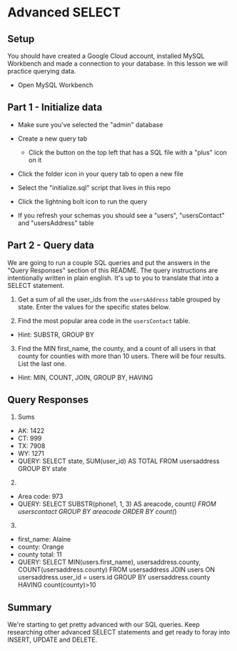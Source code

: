 # Advanced SELECT

## Setup

You should have created a Google Cloud account, installed MySQL Workbench and made a connection to your database. In this lesson we will practice querying data.

* Open MySQL Workbench

## Part 1 - Initialize data

* Make sure you've selected the "admin" database

* Create a new query tab
  * Click the button on the top left that has a SQL file with a "plus" icon on it

* Click the folder icon in your query tab to open a new file

* Select the "initialize.sql" script that lives in this repo

* Click the lightning bolt icon to run the query

* If you refresh your schemas you should see a "users", "usersContact" and "usersAddress" table

## Part 2 - Query data

We are going to run a couple SQL queries and put the answers in the "Query Responses" section of this README. The query instructions are intentionally written in plain english. It's up to you to translate that into a SELECT statement.

1. Get a sum of all the user_ids from the `usersAddress` table grouped by state. Enter the values for the specific states below.

2. Find the most popular area code in the `usersContact` table. 
  * Hint: SUBSTR, GROUP BY

3. Find the MIN first_name, the county, and a count of all users in that county for counties with more than 10 users. There will be four results. List the last one. 
  * Hint: MIN, COUNT, JOIN, GROUP BY, HAVING


## Query Responses

1. Sums
  * AK: 1422
  * CT: 999
  * TX: 7908
  * WY: 1271
  * QUERY: SELECT state, SUM(user_id) AS TOTAL FROM usersaddress GROUP BY state

2.
  * Area code: 973
  * QUERY: SELECT SUBSTR(phone1, 1, 3) AS areacode, count(*) FROM userscontact GROUP BY areacode ORDER BY count(*)


3.
  * first_name: Alaine
  * county: Orange
  * county total: 11
  * QUERY: 
      SELECT MIN(users.first_name), usersaddress.county, COUNT(usersaddress.county) 
      FROM usersaddress 
      JOIN users ON usersaddress.user_id = users.id
      GROUP BY usersaddress.county
      HAVING count(county)>10


## Summary

We're starting to get pretty advanced with our SQL queries. Keep researching other advanced SELECT statements and get ready to foray into INSERT, UPDATE and DELETE.